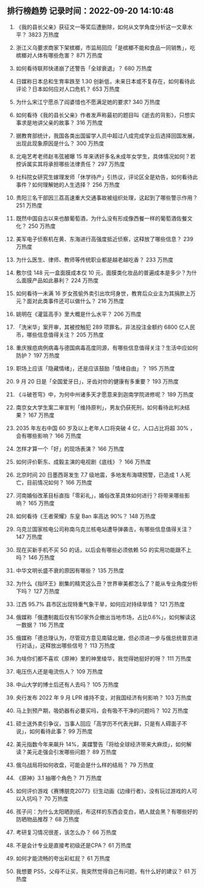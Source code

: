 
## 排行榜趋势 记录时间：2022-09-20 14:10:48
  
  1. 《我的县长父亲》获征文一等奖后遭删除，如何从文学角度分析这一文章水平？ 3823 万热度
    
  2. 浙江义乌要求商家下架槟榔，市监局回应「是槟榔不能和食品一同销售」，吃槟榔对人体有哪些危害？ 871 万热度
    
  3. 如何看待联邦快递崩了还警告「全球衰退」？ 680 万热度
    
  4. 日媒称日本总和生育率跌至 1.30 创新低，未来日本或不复存在，如何看待此评论？日本如何应对人口危机？ 653 万热度
    
  5. 为什么宋江宁愿杀了阎婆惜也不愿满足她的要求? 340 万热度
    
  6. 如何看待《我的县长父亲》作者发声称最初的题目叫《逝去的背影》，只想实事求是地讲父亲的故事？ 316 万热度
    
  7. 据教育部统计，我国各类出国留学人员中超过八成完成学业后选择回国发展，出现此现象原因是什么？ 300 万热度
    
  8. 北电艺考老师赵韦弦被曝 15 年来诱奸多名未成年女学生，具体情况如何？若控诉属实其将承担哪些法律责任？ 297 万热度
    
  9. 社科院女研究生嫁理发师「休学待产」引热议，评论区全是劝告，如何看待此事件？如何理解她的人生选择？ 256 万热度
    
  10. 贵阳三名干部因三荔高速重大交通事故被组织处理，这起到了哪些警示作用？ 251 万热度
    
  11. 既然中国自古以来也酿葡萄酒，为什么没有形成像西餐一样的葡萄酒佐餐文化？ 250 万热度
    
  12. 美军电子侦察机在黄、东海进行高强度抵近侦察，这释放了哪些信息？ 239 万热度
    
  13. 为什么医生、律师、教师等传统职业都是越老越吃香？ 233 万热度
    
  14. 敷尔佳 148 元一盒面膜成本仅 10 元，面膜类化妆品的普遍成本是多少？为什么面膜产品如此暴利？ 224 万热度
    
  15. 如何看待一未满 16 岁女孩偷外卖引出坎坷身世，教育后众业主为其捐款上万元？面对此类事件还可以做什么？ 216 万热度
    
  16. 姚明在《灌篮高手》里大概是什么水平？ 206 万热度
    
  17. 「洗米华」案开审，其被控触犯 289 项罪名，非法投注金额约 6800 亿人民币，哪些信息值得关注？ 205 万热度
    
  18. 重庆猴痘病例病毒与德国病毒高度同源，有哪些信息值得关注？生活中应如何防护？ 197 万热度
    
  19. 职场上应该「隐藏情绪」，还是应该鼓励「情绪自由」？ 195 万热度
    
  20. 9 月 20 日是「全国爱牙日」，牙齿对你的健康有多重要？ 193 万热度
    
  21. 《斗破苍穹》中，为何中州诸多天才愿意来到迦南学院进修呢？ 189 万热度
    
  22. 南京女大学生案二审宣判「维持原判」，男友仍获死刑，如何看待此判决结果？ 167 万热度
    
  23. 2035 年左右中国 60 岁及以上老年人口将突破 4 亿，人口占比将超 30% ，会有哪些影响？ 166 万热度
    
  24. 怎样才算一个「好」的现场表演？ 166 万热度
    
  25. 如何评价靳东、成毅主演的电视剧《底线》？ 166 万热度
    
  26. 北京时间 20 日墨西哥发生 7.7 级地震，多地发布海啸预警，已造成 1 人死亡，目前情况如何？ 166 万热度
    
  27. 河南婚俗改革目标直指「零彩礼」，婚俗改革具体如何进行？将带来哪些影响？ 165 万热度
    
  28. 如何看待《王者荣耀》东皇 Ban 率高达 90%？ 148 万热度
    
  29. 乌克兰国家核电公司称南乌克兰核电站遭导弹袭击，有哪些信息值得关注？ 147 万热度
    
  30. 现在买新手机不买 5G 的话，以后会有哪些必须依赖 5G 的实用功能跟不上吗？ 146 万热度
    
  31. 中华文明长盛不衰的原因有哪些？ 135 万热度
    
  32. 为什么《指环王》剧集的精灵这么丑？世界审美都怎么了？能从专业角度分析下吗？ 127 万热度
    
  33. 江西 95.7% 县市区出现特重气象干旱，如何应对持续旱情？ 121 万热度
    
  34. 俄媒称「俄遭制裁后仅有150家外企撤出当地市场，占比0.6%」，如何解读这一数据？ 116 万热度
    
  35. 俄媒称「德总理认为，尽管双方意见南辕北辙，但必须进一步与俄总统普京进行对话」，这释放出哪些信号？ 113 万热度
    
  36. 为啥你们都不喜欢《原神》里的神里绫华，我觉得她挺好的呀？ 111 万热度
    
  37. 电压伤人还是电流伤人？ 109 万热度
    
  38. 中山大学的博士后还有人去吗？ 105 万热度
    
  39. 央行发布 2022 年 9 月 LPR 维持不变，对我国经济有何影响？ 103 万热度
    
  40. 马上到预产期，吸奶器有必要买吗，会有吸不干净的问题吗？ 102 万热度
    
  41. 硕士送外卖引争议，当事人回应「高学历不代表光鲜，只是有人碍面子不说」，如何看待此事？ 99 万热度
    
  42. 美元指数今年来飙升 14%，美媒警告「将给全球经济带来大麻烦」，如何解读？美元走强会引发哪些问题？ 89 万热度
    
  43. 俄乌战局将如何收盘，可能会是什么样的结局？ 79 万热度
    
  44. 《原神》3.1 抽哪个角色？ 71 万热度
    
  45. 如何评价游戏《赛博朋克2077》衍生动画《边缘行者》，没有玩过游戏的人可以入坑吗？ 70 万热度
    
  46. 孩子问：为什么太阳晒到纸，布这样的东西会变白，晒人就会黑？有哪些好的防晒物品推荐？ 68 万热度
    
  47. 考研复习情况很差，该怎么办？ 66 万热度
    
  48. 不是会计专业是直接考初级还是CPA？ 61 万热度
    
  49. 如何才能流畅的夸出彩虹屁？ 61 万热度
    
  50. 我想要 PS5，父母不让买，我突然觉得自己有问题，有什么好的建议？ 61 万热度
    